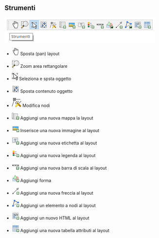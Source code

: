 ## Strumenti

![strumenti](img/barre_strumenti\strumenti1.png)

* ![alt](img/icon/mActionPan.png) Sposta (pan) layout

* ![alt](img/icon/mActionZoomToArea.png) Zoom area rettangolare

* ![alt](img/icon/mActionSelect.png) Seleziona e spsta oggetto

* ![alt](img/icon/mActionMoveItemContent.png) Sposta contenuto oggetto

* ![alt](img/icon/mActionNodeTool.png) Modifica nodi

* ![alt](img/icon/mActionAddMap.png) Aggiungi una nuova mappa la layout

* ![alt](img/icon/mActionAddImage.png) Inserisce una nuova immagine al layout

* ![alt](img/icon/mActionLabel.png) Aggiungi una nuova etichetta al layout

* ![alt](img/icon/mActionAddLegend.png) Aggiungi una nuova legenda al layout

* ![alt](img/icon/mActionScaleBar.png) Aggiungi una nuova barra di scala al layout

* ![alt](img/icon/mActionAddBasicShape.png) Aggiungi forma

* ![alt](img/icon/mActionAddArrow.png) Aggiungi una nuova freccia al layout

* ![alt](img/icon/mActionAddNodesShape.png) Aggiungi un elemento a nodi al layout

* ![alt](img/icon/mActionAddHtml.png) Aggiungi un nuovo HTML al layout

* ![alt](img/icon/mActionAddTable.png) Aggiungi una nuova tabella attributi al layout

